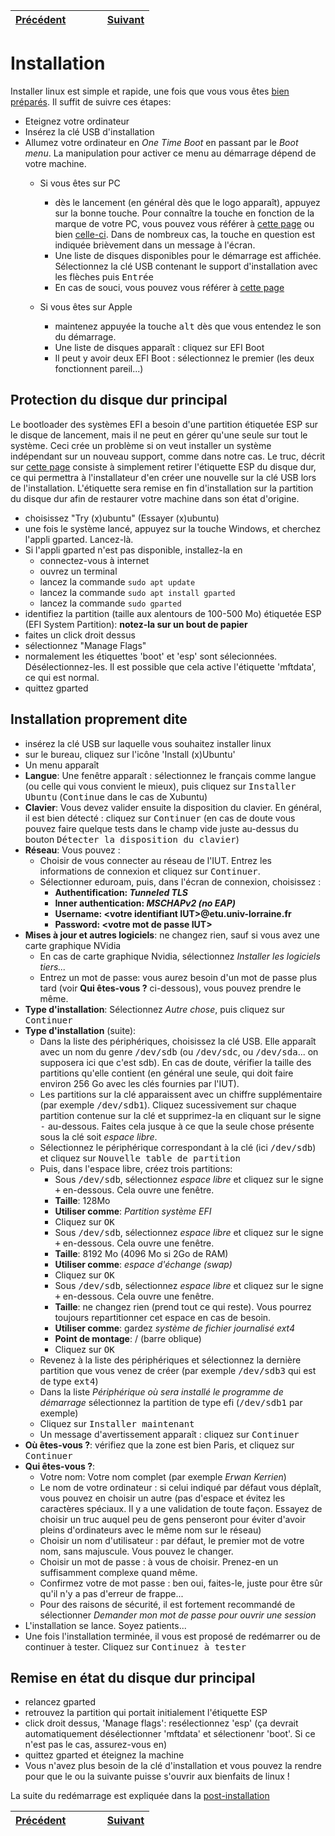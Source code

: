 | [Précédent](Preparatifs.md) | &nbsp;&nbsp;&nbsp;&nbsp;&nbsp;&nbsp;&nbsp;&nbsp; | [Suivant](PostInstallation.md) |
 | :---   | :---: |    ---: |

# Installation

Installer linux est simple et rapide, une fois que vous vous êtes [bien préparés](Preparatifs.md). Il suffit de suivre ces étapes:
- Eteignez votre ordinateur
- Insérez la clé USB d'installation
- Allumez votre ordinateur en *One Time Boot* en passant par le *Boot menu*. La manipulation pour activer ce menu au démarrage dépend de votre machine.
  - Si vous êtes sur PC
    - dès le lancement (en général dès que le logo apparaît), appuyez sur la bonne touche. Pour connaître la touche en fonction de la marque de votre PC, vous pouvez vous référer à [cette page](https://www.disk-image.com/faq-bootmenu.htm) ou bien [celle-ci](https://techofide.com/blogs/boot-menu-option-keys-for-all-computers-and-laptops-updated-list-2021-techofide/). Dans de nombreux cas, la touche en question est indiquée brièvement dans un message à l'écran.
    - Une liste de disques disponibles pour le démarrage est affichée. Sélectionnez la clé USB contenant le support d'installation avec les flèches puis <tt>Entrée</tt>
    - En cas de souci, vous pouvez vous référer à [cette page](AlternateBootMenu.md)
  
  - Si vous êtes sur Apple
    - maintenez appuyée la touche <tt>alt</tt> dès que vous entendez le son du démarrage.
    - Une liste de disques apparaît : cliquez sur EFI Boot
    - Il peut y avoir deux EFI Boot : sélectionnez le premier (les deux fonctionnent pareil...)
    
## Protection du disque dur principal
 Le bootloader des systèmes EFI a besoin d'une partition étiquetée ESP sur le disque de lancement, mais il ne peut en gérer qu'une seule sur tout le système.
Ceci crée un problème si on veut installer un système indépendant sur un nouveau support, comme dans notre cas. Le truc, décrit sur [cette page](https://itsfoss.com/intsall-ubuntu-on-usb/)
consiste à simplement retirer l'étiquette ESP du disque dur, ce qui permettra à l'installateur d'en créer une nouvelle sur la clé USB lors de l'installation.
L'étiquette sera remise en fin d'installation sur la partition du disque dur afin de restaurer votre machine dans son état d'origine.

- choisissez "Try (x)ubuntu" (Essayer (x)ubuntu)
- une fois le système lancé, appuyez sur la touche Windows, et cherchez l'appli gparted. Lancez-là.
- Si l'appli gparted n'est pas disponible, installez-la en
  - connectez-vous à internet
  - ouvrez un terminal
  - lancez la commande <code>sudo apt update</code>
  - lancez la commande <code>sudo apt install gparted</code>
  - lancez la commande <code>sudo gparted</code>
- identifiez la partition (taille aux alentours de 100-500 Mo) étiquetée ESP (EFI System Partition): **notez-la sur un bout de papier**
- faites un click droit dessus
- sélectionnez "Manage Flags"
- normalement les étiquettes 'boot' et 'esp' sont sélecionnées. Désélectionnez-les. Il est possible que cela active l'étiquette 'mftdata', ce qui est normal.
- quittez gparted

 ## Installation proprement dite
- insérez la clé USB sur laquelle vous souhaitez installer linux
- sur le bureau, cliquez sur l'icône 'Install (x)Ubuntu'
- Un menu apparaît
- **Langue**: Une fenêtre apparaît : sélectionnez le français comme langue (ou celle qui vous convient le mieux), puis cliquez sur <tt>Installer Ubuntu</tt> (<tt>Continue</tt> dans le cas de Xubuntu)
- **Clavier**: Vous devez valider ensuite la disposition du clavier. En général, il est bien détecté : cliquez sur <tt>Continuer</tt> (en cas de doute vous pouvez faire quelque tests dans le champ vide juste au-dessus du bouton <tt>Détecter la disposition du clavier</tt>)
- **Réseau**: 
  Vous pouvez :
    - Choisir de vous connecter au réseau de l'IUT. Entrez les informations de connexion et cliquez sur <tt>Continuer</tt>.
    - Sélectionner eduroam, puis, dans l'écran de connexion, choisissez :
      - **Authentification: *Tunneled TLS***
      - **Inner authentication: *MSCHAPv2 (no EAP)***
      - **Username: \<votre identifiant IUT\>@etu.univ-lorraine.fr**
      - **Password: \<votre mot de passe IUT\>**
- **Mises à jour et autres logiciels**: ne changez rien, sauf si vous avez une carte graphique NVidia
  - En cas de carte graphique Nvidia, sélectionnez *Installer les logiciels tiers...*
  - Entrez un mot de passe: vous aurez besoin d'un mot de passe plus tard (voir **Qui êtes-vous ?** ci-dessous), vous pouvez prendre le même.
- **Type d'installation**: Sélectionnez *Autre chose*, puis cliquez sur <tt>Continuer</tt>
- **Type d'installation** (suite): 
  - Dans la liste des périphériques, choisissez la clé USB. Elle apparaît avec un nom du genre <tt>/dev/sdb</tt> (ou <tt>/dev/sdc</tt>, ou <tt>/dev/sda</tt>... on supposera ici que c'est sdb). En cas de doute, vérifier la taille des partitions qu'elle contient (en général une seule, qui doit faire environ 256 Go avec les clés fournies par l'IUT).
  - Les partitions sur la clé apparaissent avec un chiffre supplémentaire (par exemple <tt>/dev/sdb1</tt>). Cliquez sucessivement sur chaque partition contenue sur la clé et supprimez-la en cliquant sur le signe <tt>-</tt> au-dessous. Faites cela jusque à ce que la seule chose présente sous la clé soit *espace libre*.
  - Sélectionnez le périphérique correspondant à la clé (ici <tt>/dev/sdb</tt>) et cliquez sur <tt>Nouvelle table de partition</tt>
  - Puis, dans l'espace libre, créez trois partitions:
    - Sous <tt>/dev/sdb</tt>, sélectionnez *espace libre* et cliquez sur le signe <tt>+</tt> en-dessous. Cela ouvre une fenêtre.
    - **Taille**: 128Mo
    - **Utiliser comme**: *Partition système EFI*
    - Cliquez sur <tt>OK</tt>
    - Sous <tt>/dev/sdb</tt>, sélectionnez *espace libre* et cliquez sur le signe <tt>+</tt> en-dessous. Cela ouvre une fenêtre.
    - **Taille**: 8192 Mo (4096 Mo si 2Go de RAM)
    - **Utiliser comme**: *espace d'échange (swap)*
    - Cliquez sur <tt>OK</tt>
    - Sous <tt>/dev/sdb</tt>, sélectionnez *espace libre* et cliquez sur le signe <tt>+</tt> en-dessous. Cela ouvre une fenêtre.
    - **Taille**: ne changez rien (prend tout ce qui reste). Vous pourrez toujours repartitionner cet espace en cas de besoin.
    - **Utiliser comme**: gardez *système de fichier journalisé ext4*
    - **Point de montage**: / (barre oblique)
    - Cliquez sur <tt>OK</tt>
  - Revenez à la liste des périphériques et sélectionnez la dernière partition que vous venez de créer (par exemple <tt>/dev/sdb3</tt> qui est de type <tt>ext4</tt>)
  - Dans la liste *Périphérique où sera installé le programme de démarrage* sélectionnez la partition de type efi (<tt>/dev/sdb1</tt> par exemple)
  - Cliquez sur <tt>Installer maintenant</tt>
  - Un message d'avertissement apparaît : cliquez sur <tt>Continuer</tt>
- **Où êtes-vous ?**: vérifiez que la zone est bien Paris, et cliquez sur <tt>Continuer</tt>
- **Qui êtes-vous ?**: 
  - Votre nom: Votre nom complet (par exemple *Erwan Kerrien*)
  - Le nom de votre ordinateur : si celui indiqué par défaut vous déplaît, vous pouvez en choisir un autre (pas d'espace et évitez les caractères spéciaux. Il y a une validation de toute façon. Essayez de choisir un truc auquel peu de gens penseront pour éviter d'avoir pleins d'ordinateurs avec le même nom sur le réseau)
  - Choisir un nom d'utilisateur : par défaut, le premier mot de votre nom, sans majuscule. Vous pouvez le changer.
  - Choisir un mot de passe : à vous de choisir. Prenez-en un suffisamment complexe quand même.
  - Confirmez votre de mot passe : ben oui, faites-le, juste pour être sûr qu'il n'y a pas d'erreur de frappe...
  - Pour des raisons de sécurité, il est fortement recommandé de sélectionner *Demander mon mot de passe pour ouvrir une session*
- L'installation se lance. Soyez patients...
- Une fois l'installation terminée, il vous est proposé de redémarrer ou de continuer à tester. Cliquez sur <tt>Continuez à tester</tt>

## Remise en état du disque dur principal
- relancez gparted
- retrouvez la partition qui portait initialement l'étiquette ESP
- click droit dessus, 'Manage flags': resélectionnez 'esp' (ça devrait automatiquement désélectionner 'mftdata' et sélectionenr 'boot'. Si ce n'est pas le cas, assurez-vous en)
- quittez gparted et éteignez la machine
- Vous n'avez plus besoin de la clé d'installation et vous pouvez la rendre pour que le ou la suivante puisse s'ouvrir aux bienfaits de linux !


La suite du redémarrage est expliquée dans la [post-installation](PostInstallation.md)


| [Précédent](Preparatifs.md) | &nbsp;&nbsp;&nbsp;&nbsp;&nbsp;&nbsp;&nbsp;&nbsp; | [Suivant](PostInstallation.md) |
 | :---   | :---: |    ---: |
